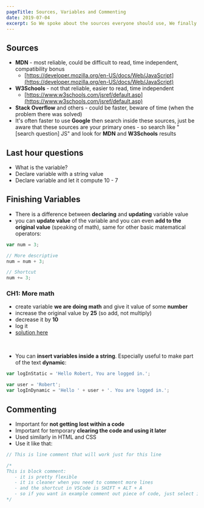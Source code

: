 ```yaml
---
pageTitle: Sources, Variables and Commenting
date: 2019-07-04
excerpt: So We spoke about the sources everyone should use, We finally finished Variables and explored ways to comment out our code.
---
```


## Sources
* **MDN** - most reliable, could be difficult to read, time independent, compatibility bonus
  * [https://developer.mozilla.org/en-US/docs/Web/JavaScript](https://developer.mozilla.org/en-US/docs/Web/JavaScript)
* **W3Schools** - not that reliable, easier to read, time independent
  * [https://www.w3schools.com/jsref/default.asp](https://www.w3schools.com/jsref/default.asp)
* **Stack Overflow** and others - could be faster, beware of time (when the problem there was solved)
* It's often faster to use **Google** then search inside these sources, just be aware that these sources are your primary ones - so search like "[search question] JS" and look for **MDN** and **W3Schools** results

## Last hour questions
* What is the variable?
* Declare variable with a string value
* Declare variable and let it compute 10 - 7

## Finishing Variables
* There is a difference between **declaring** and **updating** variable value
* you can **update value** of the variable and you can even **add to the original value** (speaking of math), same for other basic matematical operators:

````Javascript
var num = 3;

// More descriptive
num = num + 3;

// Shortcut
num += 3;
````

###  CH1: More math
* create variable **we are doing math** and give it value of some **number**
* increase the original value by **25** (so add, not multiply)
* decrease it by **10**
* log it
* [solution here](https://codepen.io/Phhunkhouse/pen/RzeMge)

<br>

* You can **insert variables inside a string**. Especially useful to make part of the text **dynamic**:

````Javascript
var logInStatic = 'Hello Robert, You are logged in.';

var user = 'Robert';
var logInDynamic = 'Hello ' + user + '. You are logged in.';
````

## Commenting
* Important for **not getting lost within a code**
* Important for temporary **clearing the code and using it later**
* Used similarly in HTML and CSS
* Use it like that:
  
````Javascript
// This is line comment that will work just for this line

/*
This is block comment:
   - it is pretty flexible
   - it is cleaner when you need to comment more lines
   - and the shortcut in VSCode is SHIFT + ALT + A
   - so if you want in example comment out piece of code, just select it and use the shortcut
*/
````

